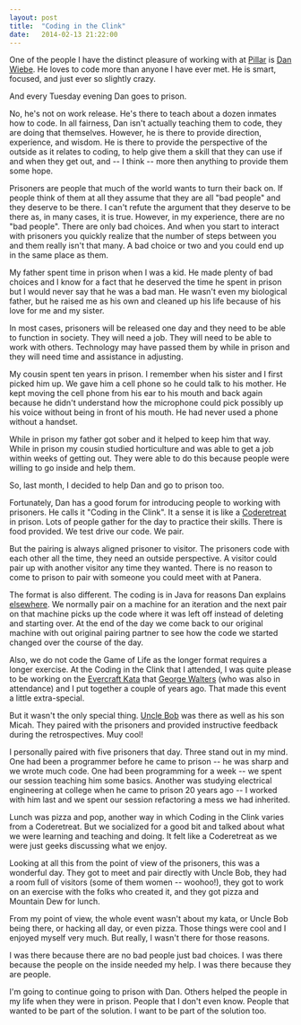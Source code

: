 ```yaml
---
layout: post
title:  "Coding in the Clink"
date:   2014-02-13 21:22:00
---
```


One of the people I have the distinct pleasure of working with at
[Pillar](http://pillartechnology.com/) is [Dan
Wiebe](https://twitter.com/dnwiebe). He loves to code more than anyone I have
ever met. He is smart, focused, and just ever so slightly crazy.

And every Tuesday evening Dan goes to prison.

No, he's not on work release. He's there to teach about a dozen inmates how to
code. In all fairness, Dan isn't actually teaching them to code, they are doing
that themselves. However, he is there to provide direction, experience, and
wisdom.  He is there to provide the perspective of the outside as it relates to
coding, to help give them a skill that they can use if and when they get out,
and -- I think -- more then anything to provide them some hope.

Prisoners are people that much of the world wants to turn their back on. If
people think of them at all they assume that they are all "bad people" and they
deserve to be there. I can't refute the argument that they deserve to be there
as, in many cases, it is true. However, in my experience, there are no "bad
people". There are only bad choices. And when you start to interact with
prisoners you quickly realize that the number of steps between you and them
really isn't that many. A bad choice or two and you could end up in the same
place as them.

My father spent time in prison when I was a kid. He made plenty of bad choices
and I know for a fact that he deserved the time he spent in prison but I would
never say that he was a bad man. He wasn't even my biological father, but he
raised me as his own and cleaned up his life because of his love for me and my
sister.

In most cases, prisoners will be released one day and they need to be able to
function in society. They will need a job. They will need to be able to work
with others. Technology may have passed them by while in prison and they will
need time and assistance in adjusting.

My cousin spent ten years in prison. I remember when his sister and I first
picked him up. We gave him a cell phone so he could talk to his mother. He kept
moving the cell phone from his ear to his mouth and back again because he
didn't understand how the microphone could pick possibly up his voice without
being in front of his mouth. He had never used a phone without a handset.

While in prison my father got sober and it helped to keep him that way. While
in prison my cousin studied horticulture and was able to get a job within weeks
of getting out. They were able to do this because people were willing to go
inside and help them.

So, last month, I decided to help Dan and go to prison too.

Fortunately, Dan has a good forum for introducing people to working with
prisoners. He calls it "Coding in the Clink". It a sense it is like a
[Coderetreat](http://coderetreat.org/) in prison. Lots of people gather for the
day to practice their skills. There is food provided. We test drive our code.
We pair.

But the pairing is always aligned prisoner to visitor. The prisoners code with
each other all the time, they need an outside perspective. A visitor could pair
up with another visitor any time they wanted. There is no reason to come to
prison to pair with someone you could meet with at Panera.

The format is also different. The coding is in Java for reasons Dan explains
[elsewhere](http://javaguys.wordpress.com/2010/10/19/why-java/). We normally
pair on a machine for an iteration and the next pair on that machine picks up
the code where it was left off instead of deleting and starting over. At the
end of the day we come back to our original machine with out original pairing
partner to see how the code we started changed over the course of the day.

Also, we do not code the Game of Life as the longer format requires a longer
exercise. At the Coding in the Clink that I attended, I was quite please to be
working on the [Evercraft Kata](https://github.com/guyroyse/evercraft-kata)
that [George Walters](https://twitter.com/walterg2) (who was also in
attendance) and I put together a couple of years ago. That made this event a
little extra-special.

But it wasn't the only special thing. [Uncle
Bob](http://blog.8thlight.com/uncle-bob/2014/01/20/Marion_Correctional.html)
was there as well as his son Micah. They paired with the prisoners and provided
instructive feedback during the retrospectives. Muy cool!

I personally paired with five prisoners that day. Three stand out in my mind.
One had been a programmer before he came to prison -- he was sharp and we wrote
much code. One had been programming for a week -- we spent our session teaching
him some basics. Another was studying electrical engineering at college when he
came to prison 20 years ago -- I worked with him last and we spent our session
refactoring a mess we had inherited.

Lunch was pizza and pop, another way in which Coding in the Clink varies from a
Coderetreat. But we socialized for a good bit and talked about what we were
learning and teaching and doing. It felt like a Coderetreat as we were just
geeks discussing what we enjoy.

Looking at all this from the point of view of the prisoners, this was a
wonderful day. They got to meet and pair directly with Uncle Bob, they had a
room full of visitors (some of them women -- woohoo!), they got to work on an
exercise with the folks who created it, and they got pizza and Mountain Dew for
lunch.

From my point of view, the whole event wasn't about my kata, or Uncle Bob being
there, or hacking all day, or even pizza. Those things were cool and I enjoyed
myself very much. But really, I wasn't there for those reasons.

I was there because there are no bad people just bad choices. I was there
because the people on the inside needed my help. I was there because they are
people.

I'm going to continue going to prison with Dan. Others helped the people in my
life when they were in prison. People that I don't even know. People that
wanted to be part of the solution. I want to be part of the solution too.
